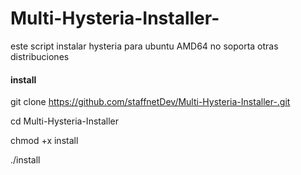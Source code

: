 # Multi-Hysteria-Installer-
este script instalar hysteria para ubuntu AMD64 no soporta otras distribuciones 
#### install ####

git clone https://github.com/staffnetDev/Multi-Hysteria-Installer-.git

cd Multi-Hysteria-Installer 

chmod +x install 

./install 



